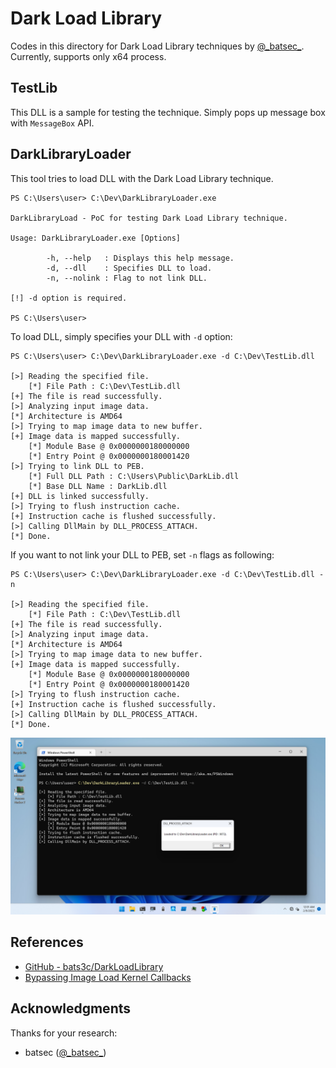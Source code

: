 # Dark Load Library

Codes in this directory for Dark Load Library techniques by [@\_batsec\_](https://twitter.com/_batsec_).
Currently, supports only x64 process.

## TestLib

This DLL is a sample for testing the technique.
Simply pops up message box with `MessageBox` API.

## DarkLibraryLoader

This tool tries to load DLL with the Dark Load Library technique.

```
PS C:\Users\user> C:\Dev\DarkLibraryLoader.exe

DarkLibraryLoad - PoC for testing Dark Load Library technique.

Usage: DarkLibraryLoader.exe [Options]

        -h, --help   : Displays this help message.
        -d, --dll    : Specifies DLL to load.
        -n, --nolink : Flag to not link DLL.

[!] -d option is required.

PS C:\Users\user>
```

To load DLL, simply specifies your DLL with `-d` option:

```
PS C:\Users\user> C:\Dev\DarkLibraryLoader.exe -d C:\Dev\TestLib.dll

[>] Reading the specified file.
    [*] File Path : C:\Dev\TestLib.dll
[+] The file is read successfully.
[>] Analyzing input image data.
[*] Architecture is AMD64
[>] Trying to map image data to new buffer.
[+] Image data is mapped successfully.
    [*] Module Base @ 0x0000000180000000
    [*] Entry Point @ 0x0000000180001420
[>] Trying to link DLL to PEB.
    [*] Full DLL Path : C:\Users\Public\DarkLib.dll
    [*] Base DLL Name : DarkLib.dll
[+] DLL is linked successfully.
[>] Trying to flush instruction cache.
[+] Instruction cache is flushed successfully.
[>] Calling DllMain by DLL_PROCESS_ATTACH.
[*] Done.
```

If you want to not link your DLL to PEB, set `-n` flags as following:

```
PS C:\Users\user> C:\Dev\DarkLibraryLoader.exe -d C:\Dev\TestLib.dll -n

[>] Reading the specified file.
    [*] File Path : C:\Dev\TestLib.dll
[+] The file is read successfully.
[>] Analyzing input image data.
[*] Architecture is AMD64
[>] Trying to map image data to new buffer.
[+] Image data is mapped successfully.
    [*] Module Base @ 0x0000000180000000
    [*] Entry Point @ 0x0000000180001420
[>] Trying to flush instruction cache.
[+] Instruction cache is flushed successfully.
[>] Calling DllMain by DLL_PROCESS_ATTACH.
[*] Done.
```

![DarkLoadLibrary.png](./figures/DarkLoadLibrary.png)

## References

* [GitHub - bats3c/DarkLoadLibrary](https://github.com/bats3c/DarkLoadLibrary)
* [Bypassing Image Load Kernel Callbacks](https://www.mdsec.co.uk/2021/06/bypassing-image-load-kernel-callbacks/)

## Acknowledgments

Thanks for your research:

* batsec ([@\_batsec\_](https://twitter.com/_batsec_))